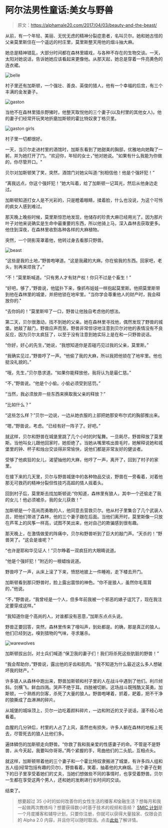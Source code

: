 # 阿尔法男性童话:美女与野兽

> 原文：<https://alphamale20.com/2017/04/03/beauty-and-the-beast/>

从前，有一个年轻、美丽、无忧无虑的精神分裂症患者，名叫贝尔。她和她古怪的父亲莫里斯住在一个遥远的村庄里，莫里斯整天用他的烟斗抽大麻。

她总是精神错乱，大部分时间都在森林里嬉戏，与各种不存在的生物交谈。一天，太阳对她说话，告诉她她应该看起来更像他。从那天起，她总是穿着一件亮黄色的连衣裙。

![belle](img/665dcd753a8f4c11988237f4d640e4ac.png)

村子里还有加斯顿，一个强壮、善良、英俊的猎人，他有一个幸福的后宫，有三个丰满的金发妻子。

![gaston](img/45350aa60567ac8231d1b59435709810.png)

当他不在森林里猎杀野猪时，他整天取悦他的三个妻子(以及村里的其他女人)。他的妻子们经常开玩笑地折磨加斯顿的霍比特奴隶丁格贝里。

![gaston girls](img/efc67b7afcad5cf7822174ee67f23f96.png)

村子里一切都很好。

一天，当贝尔走进村里的酒馆时，加斯东看到了她甜美的胸部，优雅地向她鞠了一躬，并为她打开了门。“欢迎你，年轻的女士，”他对她说。"如果有什么我能为你做的，你尽管开口。"

贝尔对加斯顿笑了笑，突然，酒馆门对她尖叫道:“别相信他！他是个强奸犯！”

“离我远点，你这个强奸犯！”她大叫着，给了加斯顿一记耳光，然后从他身边走过。

加斯顿知道打女人是不光彩的，只是瞪着眼睛，揉着脸，什么也没说，为这个可怜的疯女人感到难过。

那天晚上晚些时候，莫里斯惊恐地发现，他储存的珍贵大麻已经用光了。因为那片叶子对他来说确实是生命中最重要的东西，所以他骑上马，深入森林去获取更多。他住到深夜，在森林里收割各种各样的大麻植物。

突然，一个阴影笼罩着他，他转过身去看那只野兽。

![beast](img/f9cbc1ba0229c9ece50533a0362d51ab.png)

“这些是我的土地，”野兽咆哮道。“这是我藏的大麻。你在偷我的东西。回家吧，老头，别再来烦我了。”

“不！”莫里斯喊道。“只有男人才有财产权！你只不过是个畜生！”

“好吧，够了，”野兽说，他猛扑下来，像抓布娃娃一样抱起莫里斯。他把莫里斯带到他在森林里的城堡，并把他锁在地牢里。"当你学会尊重他人的财产时，我会释放你的."

“去你妈的！”莫里斯啐了一口，野兽让他独自考虑他的想法。

第二天，贝尔很激动，找不到她的父亲。她在森林里寻找他，偶然发现了野兽的城堡。她敲了敲门，野兽应声而至。野兽非常惊讶地注意到贝尔对他的表情没有不良反应，因为贝尔太疯狂了，以至于没有注意到她实际上是在和一只野兽说话。

“你好，好心的先生，”她说，“我想知道你是否碰巧见过我的父亲，莫里斯。”

“我确实见过，”野兽哼了一声。“他偷了我的大麻，所以我把他锁在了地牢里。他也挺没礼貌的。”

“哦，先生，”贝尔恳求道。“如果你能释放他，我将认为是最仁慈。”

“不，”野兽说。“他是个小偷。小偷必须受到惩罚。”

“当然，我必须放弃一些东西来换取我父亲的释放？”

“比如什么？”

“这些怎么样？”贝尔一边说，一边从她衣服的上部把她那安布尔式的胸部推出来。

“嗯，”野兽说，考虑。“已经有好一阵子了。好吧。”

就这样，贝尔和野兽在城堡里跳了几个小时的时髦舞。一旦耗尽，野兽释放了莫里斯。当他叫女儿跟他回家时，她拒绝了。当她从嘴里咳出兽毛时，她解释说她和城堡里的钟、杯子和烛台交谈得非常愉快，说他们都是非常友好的健谈者。

受够了他疯狂的女儿，渴望抽他的大麻，他哼了一声，离开了，回到了村子的家里。

在接下来的几天里，贝尔与野兽城堡中的各种物品交谈，野兽在一旁看着，对着他那无可救药的精神分裂但性技巧高超的情人摇着头。

回到村子后，莫里斯去找加斯顿说:“你知道，森林里有狼人，其中一个还偷走了我的女儿！他必须被杀，我的女儿获救！”

加斯顿是一个高尚而勇敢的人，他同意去营救贝尔。他从村子里集合了几个武装人员，把他们带进了森林，他的三个妻子跟在后面。当他们离开时，莫里斯像一只放在芦苇上的风筝一样高，试图不笑出来，他对自己的欺骗感到很有趣。

那天晚上，在激情做爱的阵痛中，贝尔和野兽听到了巨大的敲门声。“天杀的！”野兽哭了。“这会是谁呢？”

“也许是耶和华见证人！”贝尔睁着一双疯狂的大眼睛说道。

“他是个强奸犯！”附近的一根蜡烛说道。

野兽哼了一声，从床上滚了下来，愤怒地披上一件睡袍，走下楼去开门。

加斯顿看到那只野兽时，脸上露出震惊的神色。“你不是狼人，虽然你毛茸茸的，”他说。

“不，”野兽说，“我曾经是一个人，但多年前我被一个邪恶的婊子诅咒了，现在我注定要穿成这样。”

“我知道你是个高尚的人，对谁都没有恶意，”加斯东点点头说。

野兽正要回答，突然，森林里传来了嚎叫声，到处都是。的确，那是真正的狼人。他们已经到达，嗅到猎物的气味，寻求屠杀。

![warewolves](img/47c992d1280df284223d5397ffbc51e7.png)

加斯顿拔出剑，对士兵们喊道:“保卫我的妻子们！我们将杀死这些肮脏的野兽！”

“我会帮助你，”野兽说，露出他的牙齿和肌肉。"我不知道为什么最近这么多人想破坏我的财产。"

许多狼人从森林中跑出来，野兽加斯顿和村子里的人在战斗中遇到了他们。利爪倾斜。剑横飞。鲜血四溅。哭声不绝于耳。四肢被切断。这场战斗既残酷又英勇。加斯顿，一个熟练的剑客，杀死了大量的狼人。野兽咆哮着，抓着，耙着，把不干净的狼撕成了血淋淋的碎片。

从城堡的城垛顶上，贝尔一边吃着颜料碎片，一边和附近的叉子说话，漫不经心地看着。

血腥的几分钟后，村里的人占了上风，虽然也有损失。许多人躺在森林的地板上死去，尽管死去的狼人比他们多。

遍体鳞伤的加斯顿走向野兽。“你救了我和我亲爱的性感妻子的命。不管是不是野兽，从今天起，我要叫你哥哥。”两个紧握的手，弯曲他们的二头肌，互相点头。

就这样，加斯顿带着他的三个妻子和一个霍比特奴隶搬进了城堡，有许多四人组和五人组(经常包括有趣的贝尔)，野兽看着，笑着，抽着他的大麻烟。三个妻子在剩下的日子里享受着她们的丈夫，当她们想做些不同的事情时，也享受着野兽。贝尔一生都在享受这两个男人，还和她的发刷进行长时间的交谈。

结束了。

> 想要超过 35 小时的如何改善你的女性生活的播客*和*金融生活？想每月和我一起做两次教练吗？想要获得数小时基于技术的视频和音频？ [SMIC 计划](https://alphamale20.kartra.com/page/vIL17)是一个月度播客和辅导计划，只要你注册，你就可以获得大量独家、仅限会员的 Alpha 2.0 内容，并且你可以随时取消。点击[此处](https://alphamale20.kartra.com/page/vIL17)了解详情。
> 
> 